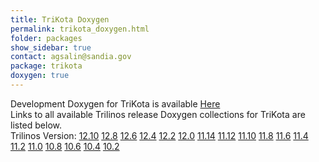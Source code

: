 ```yaml
---
title: TriKota Doxygen
permalink: trikota_doxygen.html
folder: packages
show_sidebar: true
contact: agsalin@sandia.gov
package: trikota
doxygen: true
---
```


Development Doxygen for TriKota is available [Here](http://trilinos.org/docs/dev/packages/TriKota/doc/html/index.html)  
Links to all available Trilinos release Doxygen collections for TriKota are listed below.  
Trilinos Version: [12.10](http://trilinos.org/docs/r12.10/packages/TriKota/doc/html/index.html) [12.8](http://trilinos.org/docs/r12.8/packages/TriKota/doc/html/index.html) [12.6](http://trilinos.org/docs/r12.6/packages/TriKota/doc/html/index.html) [12.4](http://trilinos.org/docs/r12.4/packages/TriKota/doc/html/index.html) [12.2](http://trilinos.org/docs/r12.2/packages/TriKota/doc/html/index.html) [12.0](http://trilinos.org/docs/r12.0/packages/TriKota/doc/html/index.html) [11.14](http://trilinos.org/docs/r11.14/packages/TriKota/doc/html/index.html) [11.12](http://trilinos.org/docs/r11.12/packages/TriKota/doc/html/index.html) [11.10](http://trilinos.org/docs/r11.10/packages/TriKota/doc/html/index.html) [11.8](http://trilinos.org/docs/r11.8/packages/TriKota/doc/html/index.html) [11.6](http://trilinos.org/docs/r11.6/packages/TriKota/doc/html/index.html) [11.4](http://trilinos.org/docs/r11.4/packages/TriKota/doc/html/index.html) [11.2](http://trilinos.org/docs/r11.2/packages/TriKota/doc/html/index.html) [11.0](http://trilinos.org/docs/r11.0/packages/TriKota/doc/html/index.html) [10.8](http://trilinos.org/docs/r10.8/packages/TriKota/doc/html/index.html) [10.6](http://trilinos.org/docs/r10.6/packages/TriKota/doc/html/index.html) [10.4](http://trilinos.org/docs/r10.4/packages/TriKota/doc/html/index.html) [10.2](http://trilinos.org/docs/r10.2/packages/TriKota/doc/html/index.html)